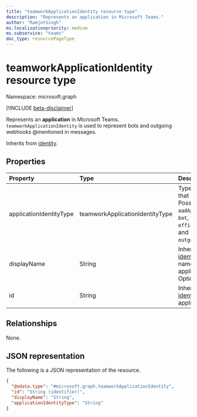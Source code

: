 ```yaml
---
title: "teamworkApplicationIdentity resource type"
description: "Represents an application in Microsoft Teams."
author: "RamjotSingh"
ms.localizationpriority: medium
ms.subservice: "teams"
doc_type: resourcePageType
---
```


# teamworkApplicationIdentity resource type

Namespace: microsoft.graph

[!INCLUDE [beta-disclaimer](../../includes/beta-disclaimer.md)]

Represents an **application** in Microsoft Teams. `teamworkApplicationIdentity` is used to represent bots and outgoing webhooks @mentioned in messages.


Inherits from [identity](../resources/identity.md).

## Properties
|Property|Type|Description|
|:---|:---|:---|
|applicationIdentityType|teamworkApplicationIdentityType| Type of application that is referenced. Possible values are: `aadApplication`, `bot`, `tenantBot`, `office365Connector`, and `outgoingWebhook`.|
|displayName|String|Inherited from [identity](../resources/identity.md). Display name of the application. Optional.|
|id|String|Inherited from [identity](../resources/identity.md). ID of the application.|

## Relationships
None.

## JSON representation
The following is a JSON representation of the resource.
<!-- {
  "blockType": "resource",
  "@odata.type": "microsoft.graph.teamworkApplicationIdentity"
}
-->
``` json
{
  "@odata.type": "#microsoft.graph.teamworkApplicationIdentity",
  "id": "String (identifier)",
  "displayName": "String",
  "applicationIdentityType": "String"
}
```

